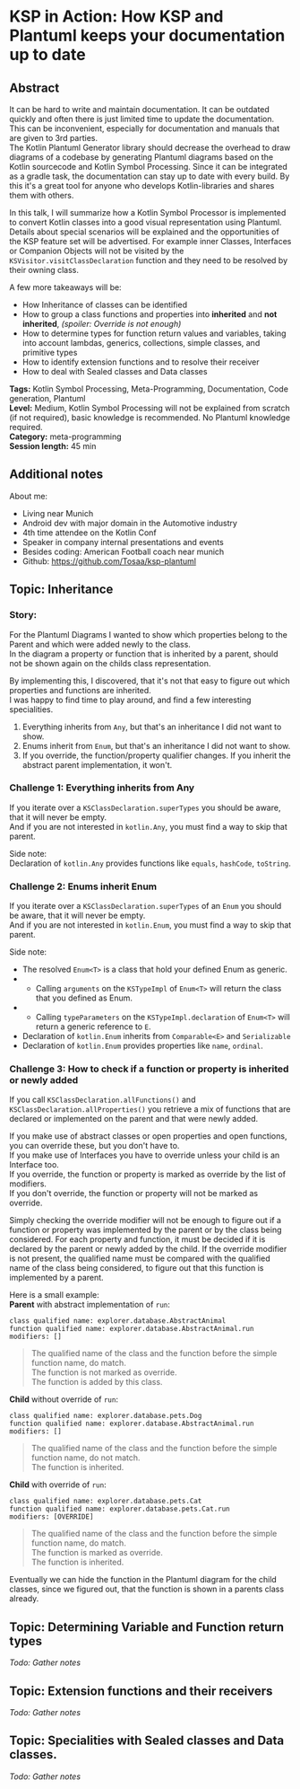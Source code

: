 # KSP in Action: How KSP and Plantuml keeps your documentation up to date

## Abstract

It can be hard to write and maintain documentation. It can be outdated quickly and often there is just limited time to
update the documentation. This can be inconvenient, especially for documentation and manuals that are given to 3rd
parties.  
The Kotlin Plantuml Generator library should decrease the overhead to draw diagrams of a codebase by generating Plantuml
diagrams based on the Kotlin sourcecode and Kotlin Symbol Processing. Since it can be integrated as a gradle task, the documentation can stay up to
date with every build. By this it's a great tool for anyone who develops Kotlin-libraries and shares them with others.

In this talk, I will summarize how a Kotlin Symbol Processor is implemented to convert Kotlin classes into a good visual representation using Plantuml.
Details about special scenarios will be explained and the opportunities of the KSP feature set will be advertised.
For example inner Classes, Interfaces or Companion Objects will not be visited by the `KSVisitor.visitClassDeclaration` function and they need to be resolved by their owning class.

A few more takeaways will be:
- How Inheritance of classes can be identified
- How to group a class functions and properties into **inherited** and **not inherited**, _(spoiler: Override is not enough)_
- How to determine types for function return values and variables, taking into account lambdas, generics, collections, simple classes, and primitive types
- How to identify extension functions and to resolve their receiver
- How to deal with Sealed classes and Data classes

**Tags:** Kotlin Symbol Processing, Meta-Programming, Documentation, Code generation, Plantuml  
**Level:** Medium, Kotlin Symbol Processing will not be explained from scratch (if not required), basic knowledge is recommended. No
Plantuml knowledge required.  
**Category:** meta-programming  
**Session length:** 45 min

## Additional notes
About me:
- Living near Munich
- Android dev with major domain in the Automotive industry
- 4th time attendee on the Kotlin Conf
- Speaker in company internal presentations and events
- Besides coding: American Football coach near munich
- Github: https://github.com/Tosaa/ksp-plantuml

## Topic: Inheritance
### Story:
For the Plantuml Diagrams I wanted to show which properties belong to the Parent and which were added newly to the class.  
In the diagram a property or function that is inherited by a parent, should not be shown again on the childs class representation.  

By implementing this, I discovered, that it's not that easy to figure out which properties and functions are inherited.  
I was happy to find time to play around, and find a few interesting specialities.

1. Everything inherits from `Any`, but that's an inheritance I did not want to show.
2. Enums inherit from `Enum`, but that's an inheritance I did not want to show.
3. If you override, the function/property qualifier changes. If you inherit the abstract parent implementation, it won't.

### Challenge 1: Everything inherits from Any
If you iterate over a `KSClassDeclaration.superTypes` you should be aware, that it will never be empty.  
And if you are not interested in `kotlin.Any`, you must find a way to skip that parent.  

Side note:  
Declaration of `kotlin.Any` provides functions like `equals`, `hashCode`, `toString`.

### Challenge 2: Enums inherit Enum
If you iterate over a `KSClassDeclaration.superTypes` of an `Enum` you should be aware, that it will never be empty.  
And if you are not interested in `kotlin.Enum`, you must find a way to skip that parent.

Side note:  
- The resolved `Enum<T>` is a class that hold your defined Enum as generic.
- - Calling `arguments` on the `KSTypeImpl` of `Enum<T>` will return the class that you defined as Enum.
- - Calling `typeParameters` on the `KSTypeImpl.declaration` of `Enum<T>` will return a generic reference to `E`. 
- Declaration of `kotlin.Enum` inherits from `Comparable<E>` and `Serializable`
- Declaration of `kotlin.Enum` provides properties like `name`, `ordinal`.


### Challenge 3: How to check if a function or property is inherited or newly added
If you call `KSClassDeclaration.allFunctions()` and `KSClassDeclaration.allProperties()` you retrieve a mix of functions that are declared or implemented on the parent and that were newly added.

If you make use of abstract classes or open properties and open functions, you can override these, but you don't have to.  
If you make use of Interfaces you have to override unless your child is an Interface too.  
If you override, the function or property is marked as override by the list of modifiers.  
If you don't override, the function or property will not be marked as override.  

Simply checking the override modifier will not be enough to figure out if a function or property was implemented by the parent or by the class being considered.
For each property and function, it must be decided if it is declared by the parent or newly added by the child.
If the override modifier is not present, the qualified name must be compared with the qualified name of the class being considered, to figure out that this function is implemented by a parent.

Here is a small example:  
**Parent** with abstract implementation of `run`:
```
class qualified name: explorer.database.AbstractAnimal
function qualified name: explorer.database.AbstractAnimal.run
modifiers: []
```

> The qualified name of the class and the function before the simple function name, do match.  
> The function is not marked as override.  
> The function is added by this class.

**Child** without override of `run`:
```
class qualified name: explorer.database.pets.Dog
function qualified name: explorer.database.AbstractAnimal.run
modifiers: []
```

> The qualified name of the class and the function before the simple function name, do not match.  
> The function is inherited.

**Child** with override of `run`:
```
class qualified name: explorer.database.pets.Cat
function qualified name: explorer.database.pets.Cat.run
modifiers: [OVERRIDE]
```

> The qualified name of the class and the function before the simple function name, do match.  
> The function is marked as override.  
> The function is inherited.

Eventually we can hide the function in the Plantuml diagram for the child classes, since we figured out, that the function is shown in a parents class already.

## Topic: Determining Variable and Function return types
_Todo: Gather notes_ 

## Topic: Extension functions and their receivers
_Todo: Gather notes_

## Topic: Specialities with Sealed classes and Data classes.
_Todo: Gather notes_
